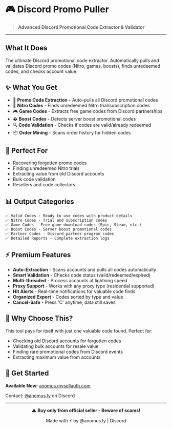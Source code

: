 # 🎮 Discord Promo Puller

> **Advanced Discord Promotional Code Extractor & Validator**

---

## What It Does

The ultimate Discord promotional code extractor. Automatically pulls and validates Discord promo codes (Nitro, games, boosts), finds unredeemed codes, and checks account value.

## ✨ What You Get

- 🎁 **Promo Code Extraction** - Auto-pulls all Discord promotional codes
- 💎 **Nitro Codes** - Finds unredeemed Nitro trial/subscription codes
- 🎮 **Game Codes** - Extracts free game codes from Discord partnerships
- � **Boost Codes** - Detects server boost promotional codes
- 🔍 **Code Validation** - Checks if codes are valid/already redeemed
- 📦 **Order Mining** - Scans order history for hidden codes

## 🎯 Perfect For

- Recovering forgotten promo codes
- Finding unredeemed Nitro trials
- Extracting value from old Discord accounts
- Bulk code validation
- Resellers and code collectors

## 📊 Output Categories

```
✅ Valid Codes - Ready to use codes with product details
✅ Nitro Codes - Trial and subscription codes
✅ Game Codes - Free game download codes (Epic, Steam, etc.)
✅ Boost Codes - Server boost promotional codes
✅ Partner Codes - Discord partner program codes
✅ Detailed Reports - Complete extraction logs
```

## ⚡ Premium Features

- **Auto-Extraction** - Scans accounts and pulls all codes automatically
- **Smart Validation** - Checks code status (valid/redeemed/expired)
- **Multi-threaded** - Process accounts at lightning speed
- **Proxy Support** - Works with any proxy type (residential supported)
- **Hit Alerts** - Real-time notifications for valuable code finds
- **Organized Export** - Codes sorted by type and value
- **Cancel-Safe** - Press 'C' anytime, data still saves

## 💎 Why Choose This?

This tool pays for itself with just one valuable code found. Perfect for:
- Checking old Discord accounts for forgotten codes
- Validating bulk accounts for resale value
- Finding rare promotional codes from Discord events
- Extracting maximum value from accounts

## 🛒 Get Started

**Available Now:** [anomus.mysellauth.com](https://anomus.mysellauth.com)

Contact: [@anomus.ly](https://discord.com/users/1136625769628581928) on Discord

---

<div align="center">

⚠️ **Buy only from official seller - Beware of scams!**

Made with ⚡ by @anomus.ly | Discord

</div>

